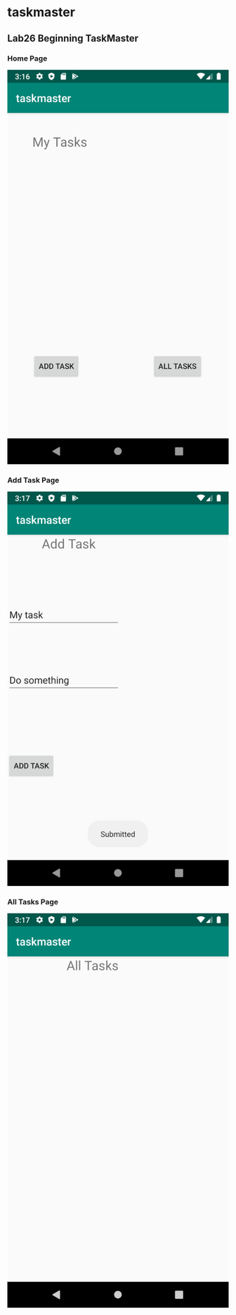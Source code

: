 # taskmaster

## Lab26   Beginning TaskMaster

### Home Page
![home page](screenshots/home.png)

### Add Task Page
![add task page](screenshots/addtasks.png)

### All Tasks Page
![all tasks page](screenshots/alltasks.png)
